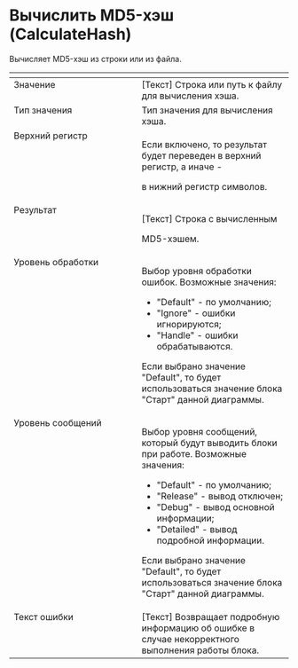 # Вычислить MD5-хэш (CalculateHash)

Вычисляет MD5-хэш из строки или из файла.

<table data-header-hidden><thead><tr><th width="304.5833740234375" valign="top"></th><th width="323.5665283203125" valign="top"></th></tr></thead><tbody><tr><td valign="top">Значение</td><td valign="top">[Текст] Строка или путь к файлу для вычисления хэша.</td></tr><tr><td valign="top">Тип значения</td><td valign="top">Тип значения для вычисления хэша.</td></tr><tr><td valign="top">Верхний регистр</td><td valign="top"><p>Если включено, то результат будет переведен в верхний регистр, а иначе - </p><p>в нижний регистр символов.</p></td></tr><tr><td valign="top">Результат</td><td valign="top"><p>[Текст] Строка с вычисленным </p><p>MD5-хэшем.</p></td></tr><tr><td valign="top">Уровень обработки</td><td valign="top"><p>Выбор уровня обработки ошибок. Возможные значения: </p><ul><li>"Default" - по умолчанию; </li><li>"Ignore" - ошибки игнорируются; </li><li>"Handle" - ошибки обрабатываются. </li></ul><p>Если выбрано значение "Default", то будет использоваться значение блока "Старт" данной диаграммы.</p></td></tr><tr><td valign="top">Уровень сообщений</td><td valign="top"><p>Выбор уровня сообщений, который будут выводить блоки при работе. Возможные значения: </p><ul><li>"Default" - по умолчанию; </li><li>"Release" - вывод отключен; </li><li>"Debug" - вывод основной информации; </li><li>"Detailed" - вывод подробной информации. </li></ul><p>Если выбрано значение "Default", то будет использоваться значение блока "Старт" данной диаграммы.</p></td></tr><tr><td valign="top">Текст ошибки</td><td valign="top">[Текст] Возвращает подробную информацию об ошибке в случае некорректного выполнения работы блока.</td></tr></tbody></table>

